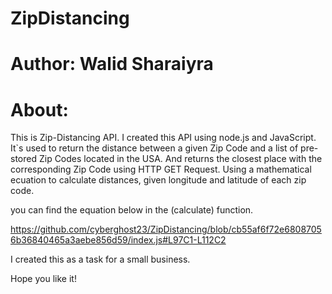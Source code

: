 # ZipDistancing
# Author: Walid Sharaiyra

# About:
This is Zip-Distancing API. I created this API using node.js and JavaScript.
It`s used to return the distance between a given Zip Code and a list of pre-stored Zip Codes located in the USA.
And returns the closest place with the corresponding Zip Code using HTTP GET Request.
Using a mathematical ecuation to calculate distances, given longitude and latitude of each zip code.

you can find the equation below in the (calculate) function.

https://github.com/cyberghost23/ZipDistancing/blob/cb55af6f72e68087056b36840465a3aebe856d59/index.js#L97C1-L112C2

I created this as a task for a small business.



Hope you like it!

